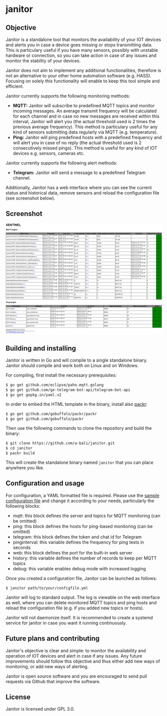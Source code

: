 # janitor
## Objective
Janitor is a standalone tool that monitors the availability of your IOT devices and alerts you in case a device goes missing or stops transmitting data. This is particulary useful if you have many sensors, possibly with unstable hardware or connection, so you can take action in case of any issues and monitor the stability of your devices.

Janitor does not aim to implement any additional functionalities, therefore is not an alternative to your other home automation software (e.g. HASS). Focusing on solely this functionality will enable to keep this tool simple and efficient.

Janitor currently supports the following monitoring methods:
* **MQTT:** Janitor will subscribe to predefined MQTT topics and monitor incoming messages. An average transmit frequency will be calculated for each channel and in case no new messages are received within this interval, Janitor will alert you (the actual threshold used is 2 times the previous average frequency). This method is particulary useful for any kind of sensors submitting data regularly via MQTT (e.g. temperature).
* **Ping:** Janitor will ping predefined hosts with a predefined frequency and will alert you in case of no reply (the actual threshold used is 2 consecutively missed pings). This method is useful for any kind of IOT devices e.g. sensors, cameras etc.

Janitor currently supports the following alert methods:
* **Telegram:** Janitor will send a message to a predefined Telegram channel.

Additionally, Janitor has a web interface where you can see the current status and historical data, remove sensors and reload the configuration file (see screenshot below).

## Screenshot
![Screenshot](docs/screenshot.png)

## Building and installing

Janitor is written in Go and will compile to a single standalone binary. Janitor should compile and work both on Linux and on Windows.

For compiling, first install the necessary prerequisites:

    $ go get github.com/eclipse/paho.mqtt.golang
    $ go get github.com/go-telegram-bot-api/telegram-bot-api
    $ go get gopkg.in/yaml.v2

In order to embed the HTML template in the binary, install also [packr](https://github.com/gobuffalo/packr):

    $ go get github.com/gobuffalo/packr/packr
    $ go get github.com/gobuffalo/packr

Then use the following commands to clone the repository and build the binary:

    $ git clone https://github.com/a-bali/janitor.git
    $ cd janitor
    $ packr build

This will create the standalone binary named `janitor` that you can place anywhere you like.

## Configuration and usage

For configuration, a YAML formatted file is required. Please use the [sample configuration file](config.yml) and change it according to your needs, particularly the following blocks:
* mqtt: this block defines the server and topics for MQTT monitoring (can be omitted)
* ping: this block defines the hosts for ping-based monitoring (can be omitted)
* telegram: this block defines the token and chat id for Telegram
* pinginterval: this variable defines the frequency for ping tests in seconds
* web: this block defines the port for the built-in web server
* history: this variable defines the number of records to keep per MQTT topics
* debug: this variable enables debug mode with increased logging

Once you created a configuration file, Janitor can be launched as follows:

    $ janitor path/to/your/configfile.yml

Janitor will log to standard output. The log is viewable on the web interface as well, where you can delete monitored MQTT topics and ping hosts and reload the configuration file (e.g. if you added new topics or hosts). 

Janitor will not daemonize itself. It is recommended to create a systemd service for janitor in case you want it running continuously.

## Future plans and contributing

Janitor's objective is clear and simple: to monitor the availability and operation of IOT devices and alert in case if any issues. Any future improvements should follow this objective and thus either add new ways of monitoring, or add new ways of alerting.

Janitor is open source software and you are encouraged to send pull requests via Github that improve the software.

## License

Janitor is licensed under GPL 3.0.
